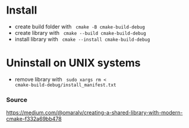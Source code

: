 # Install
- create build folder with <code> cmake -B cmake-build-debug </code>
- create library with <code> cmake --build cmake-build-debug </code>
- install library with <code> cmake --install cmake-build-debug </code>

# Uninstall on UNIX systems
- remove library with <code> sudo xargs rm < cmake-build-debug/install_manifest.txt </code>

### Source
https://medium.com/@omaralv/creating-a-shared-library-with-modern-cmake-f332a69bb478